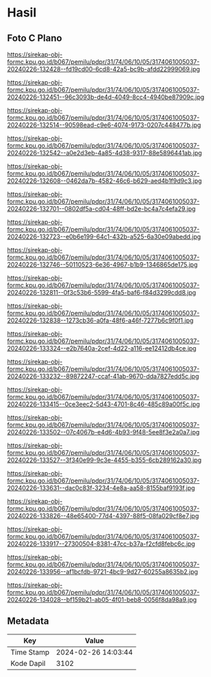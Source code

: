 # Hasil

## Foto C Plano

https://sirekap-obj-formc.kpu.go.id/b067/pemilu/pdpr/31/74/06/10/05/3174061005037-20240226-132428--fd19cd00-6cd8-42a5-bc9b-afdd22999069.jpg

https://sirekap-obj-formc.kpu.go.id/b067/pemilu/pdpr/31/74/06/10/05/3174061005037-20240226-132451--96c3093b-de4d-4049-8cc4-4940be87909c.jpg

https://sirekap-obj-formc.kpu.go.id/b067/pemilu/pdpr/31/74/06/10/05/3174061005037-20240226-132514--90598ead-c9e6-4074-9173-0207c448477b.jpg

https://sirekap-obj-formc.kpu.go.id/b067/pemilu/pdpr/31/74/06/10/05/3174061005037-20240226-132542--a0e2d3eb-4a85-4d38-9317-88e5896441ab.jpg

https://sirekap-obj-formc.kpu.go.id/b067/pemilu/pdpr/31/74/06/10/05/3174061005037-20240226-132608--0462da7b-4582-46c6-b629-aed4b1f9d9c3.jpg

https://sirekap-obj-formc.kpu.go.id/b067/pemilu/pdpr/31/74/06/10/05/3174061005037-20240226-132701--0802df5a-cd04-48ff-bd2e-bc4a7c4efa29.jpg

https://sirekap-obj-formc.kpu.go.id/b067/pemilu/pdpr/31/74/06/10/05/3174061005037-20240226-132723--e0b6e199-64c1-432b-a525-6a30e09abedd.jpg

https://sirekap-obj-formc.kpu.go.id/b067/pemilu/pdpr/31/74/06/10/05/3174061005037-20240226-132746--50110523-6e36-4967-b1b9-1346865de175.jpg

https://sirekap-obj-formc.kpu.go.id/b067/pemilu/pdpr/31/74/06/10/05/3174061005037-20240226-132811--0f3c53b6-5599-4fa5-baf6-f84d3299cdd8.jpg

https://sirekap-obj-formc.kpu.go.id/b067/pemilu/pdpr/31/74/06/10/05/3174061005037-20240226-132838--1273cb36-a0fa-48f6-a46f-7277b6c9f0f1.jpg

https://sirekap-obj-formc.kpu.go.id/b067/pemilu/pdpr/31/74/06/10/05/3174061005037-20240226-133324--e2b7640a-2cef-4d22-a116-ee12412db4ce.jpg

https://sirekap-obj-formc.kpu.go.id/b067/pemilu/pdpr/31/74/06/10/05/3174061005037-20240226-133232--89872247-ccaf-41ab-9670-dda7827edd5c.jpg

https://sirekap-obj-formc.kpu.go.id/b067/pemilu/pdpr/31/74/06/10/05/3174061005037-20240226-133415--0ce3eec2-5d43-4701-8c46-485c89a00f5c.jpg

https://sirekap-obj-formc.kpu.go.id/b067/pemilu/pdpr/31/74/06/10/05/3174061005037-20240226-133502--07c4067b-e4d6-4b93-9f48-5ee8f3e2a0a7.jpg

https://sirekap-obj-formc.kpu.go.id/b067/pemilu/pdpr/31/74/06/10/05/3174061005037-20240226-133527--3f340e99-9c3e-4455-b355-6cb289162a30.jpg

https://sirekap-obj-formc.kpu.go.id/b067/pemilu/pdpr/31/74/06/10/05/3174061005037-20240226-133631--dac0c83f-3234-4e8a-aa58-8155baf9193f.jpg

https://sirekap-obj-formc.kpu.go.id/b067/pemilu/pdpr/31/74/06/10/05/3174061005037-20240226-133826--48e65400-77d4-4397-88f5-08fa029cf8e7.jpg

https://sirekap-obj-formc.kpu.go.id/b067/pemilu/pdpr/31/74/06/10/05/3174061005037-20240226-133917--27300504-8381-47cc-b37a-f2cfd8febc6c.jpg

https://sirekap-obj-formc.kpu.go.id/b067/pemilu/pdpr/31/74/06/10/05/3174061005037-20240226-133956--af1bcfdb-9721-4bc9-9d27-60255a8635b2.jpg

https://sirekap-obj-formc.kpu.go.id/b067/pemilu/pdpr/31/74/06/10/05/3174061005037-20240226-134028--bf159b21-ab05-4f01-beb8-0056f8da98a9.jpg


## Metadata

| Key        | Value               |
| ---------- | ------------------- |
| Time Stamp | 2024-02-26 14:03:44 |
| Kode Dapil | 3102                |



